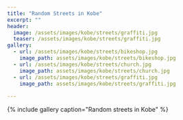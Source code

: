 ```yaml
---
title: "Random Streets in Kobe"
excerpt: ""
header:
  image: /assets/images/kobe/streets/graffiti.jpg
  teaser: /assets/images/kobe/streets/graffiti.jpg
gallery:
  - url: /assets/images/kobe/streets/bikeshop.jpg
    image_path: assets/images/kobe/streets/bikeshop.jpg
  - url: /assets/images/kobe/streets/church.jpg
    image_path: assets/images/kobe/streets/church.jpg
  - url: /assets/images/kobe/streets/graffiti.jpg
    image_path: assets/images/kobe/streets/graffiti.jpg    
     
---
```



{% include gallery caption="Random streets in Kobe" %}

